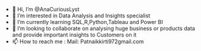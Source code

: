 - 👋 Hi, I’m @AnaCuriousLyst
- 👀 I’m interested in Data Analysis and Insights specialist
- 🌱 I’m currently learning SQL,R,Python,Tableau and Power BI
- 💞️ I’m looking to collaborate on analysing huge business or products data and provide important insights to Customers on it
- 📫 How to reach me : Mail: Patnaikkirti972gmail.com

<!---
AnaCuriousLyst/AnaCuriousLyst is a ✨ special ✨ repository because its `README.md` (this file) appears on your GitHub profile.
You can click the Preview link to take a look at your changes.
--->

